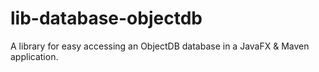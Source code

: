 lib-database-objectdb
=====================

A library for easy accessing an ObjectDB database in a JavaFX &amp; Maven application.
